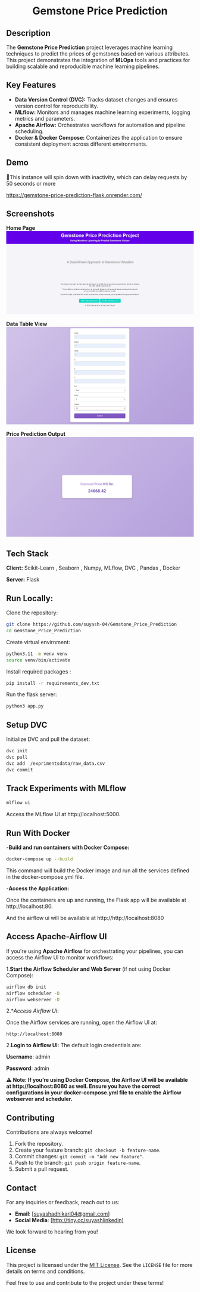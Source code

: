 <div align="center">
    <h1>Gemstone Price Prediction</h1>
</div>

## Description
The **Gemstone Price Prediction** project leverages machine learning techniques to predict the prices of gemstones based on various attributes. This project demonstrates the integration of **MLOps** tools and practices for building scalable and reproducible machine learning pipelines.  

## Key Features
- **Data Version Control (DVC):** Tracks dataset changes and ensures version control for reproducibility.  
- **MLflow:** Monitors and manages machine learning experiments, logging metrics and parameters.  
- **Apache Airflow:** Orchestrates workflows for automation and pipeline scheduling.  
- **Docker & Docker Compose:** Containerizes the application to ensure consistent deployment across different environments.  


## Demo
🚨This instance will spin down with inactivity, which can delay requests by 50 seconds or more

https://gemstone-price-prediction-flask.onrender.com/
## Screenshots

**Home Page**  
![Home Page](/images/home.jpeg)

**Data Table View**  
![Data Table](/images/table.jpeg)

**Price Prediction Output**  
![Prediction](/images/prediction.jpeg)

## Tech Stack

**Client:** Scikit-Learn , Seaborn , Numpy, MLflow, DVC , Pandas , Docker

**Server:** Flask

## Run Locally:

Clone the repository:

```bash
git clone https://github.com/suyash-04/Gemstone_Price_Prediction
cd Gemstone_Price_Prediction

```
Create virtual envirnment:
```bash
python3.11 -m venv venv
source venv/bin/activate
```

Install required packages :
```bash
pip install -r requirements_dev.txt
```

Run the flask server:
```bash
python3 app.py
```
## Setup DVC

Initialize DVC and pull the dataset:
```bash
dvc init
dvc pull
dvc add  /exprimentsdata/raw_data.csv
dvc commit
```

## Track Experiments with MLflow


```bash
mlflow ui
```
Access the MLflow UI at http://localhost:5000.

## Run With Docker
-**Build and run containers with Docker Compose:**
```bash
docker-compose up --build
```
This command will build the Docker image and run all the services defined in the docker-compose.yml file.

-**Access the Application:**

Once the containers are up and running, the Flask app will be available at http://localhost:80. 

And the airflow ui will be available at http://http://localhost:8080

## Access Apache-Airflow UI
If you're using  **Apache Airflow**  for orchestrating your pipelines, you can access the Airflow UI to monitor workflows:

1.**Start the Airflow Scheduler and Web Server** (if not using Docker Compose):
```bash
airflow db init
airflow scheduler -D
airflow webserver -D
```
2.**Access Airflow UI*:

Once the Airflow services are running, open the Airflow UI at:
```arduino
http://localhost:8080
```
2.**Login to Airflow UI**:
The default login credentials are:

**Username**: admin

**Password**: admin

**⚠️ Note: If you’re using Docker Compose, the Airflow UI will be available at http://localhost:8080 as well. Ensure you have the correct configurations in your docker-compose.yml file to enable the Airflow webserver and scheduler.**

## Contributing

Contributions are always welcome!  

1. Fork the repository.  
2. Create your feature branch: `git checkout -b feature-name`.  
3. Commit changes: `git commit -m "Add new feature"`.  
4. Push to the branch: `git push origin feature-name`.  
5. Submit a pull request.


## Contact

For any inquiries or feedback, reach out to us:

- **Email**: [suyashadhikari04@gmail.com]
- **Social Media**: [http://tiny.cc/suyashlinkedin]

We look forward to hearing from you!

## License

This project is licensed under the [MIT License](LICENSE). See the `LICENSE` file for more details on terms and conditions.

Feel free to use and contribute to the project under these terms!

